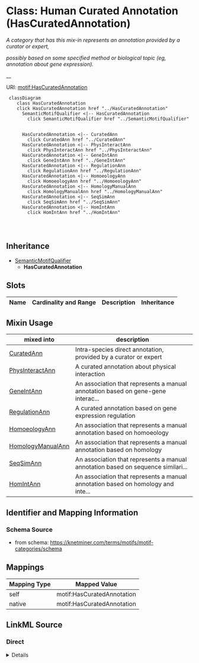 

# Class: Human Curated Annotation (HasCuratedAnnotation) 


_A category that has this mix-in represents an annotation provided by a curator or expert,_

_possibly based on some specified method or biological topic (eg, annotation about gene expression)._

__





URI: [motif:HasCuratedAnnotation](https://knetminer.com/terms/motifs/motif-categories/HasCuratedAnnotation)






```mermaid
 classDiagram
    class HasCuratedAnnotation
    click HasCuratedAnnotation href "../HasCuratedAnnotation"
      SemanticMotifQualifier <|-- HasCuratedAnnotation
        click SemanticMotifQualifier href "../SemanticMotifQualifier"
      

      HasCuratedAnnotation <|-- CuratedAnn
        click CuratedAnn href "../CuratedAnn"
      HasCuratedAnnotation <|-- PhysInteractAnn
        click PhysInteractAnn href "../PhysInteractAnn"
      HasCuratedAnnotation <|-- GeneIntAnn
        click GeneIntAnn href "../GeneIntAnn"
      HasCuratedAnnotation <|-- RegulationAnn
        click RegulationAnn href "../RegulationAnn"
      HasCuratedAnnotation <|-- HomoeologyAnn
        click HomoeologyAnn href "../HomoeologyAnn"
      HasCuratedAnnotation <|-- HomologyManualAnn
        click HomologyManualAnn href "../HomologyManualAnn"
      HasCuratedAnnotation <|-- SeqSimAnn
        click SeqSimAnn href "../SeqSimAnn"
      HasCuratedAnnotation <|-- HomIntAnn
        click HomIntAnn href "../HomIntAnn"
      
      
      
```





## Inheritance
* [SemanticMotifQualifier](SemanticMotifQualifier.md)
    * **HasCuratedAnnotation**



## Slots

| Name | Cardinality and Range | Description | Inheritance |
| ---  | --- | --- | --- |



## Mixin Usage

| mixed into | description |
| --- | --- |
| [CuratedAnn](CuratedAnn.md) | Intra-species direct annotation, provided by a curator or expert |
| [PhysInteractAnn](PhysInteractAnn.md) | A curated annotation about physical interaction |
| [GeneIntAnn](GeneIntAnn.md) | An association that represents a manual annotation based on gene-gene interac... |
| [RegulationAnn](RegulationAnn.md) | A curated annotation based on gene expression regulation |
| [HomoeologyAnn](HomoeologyAnn.md) | An association that represents a manual annotation based on homoeology |
| [HomologyManualAnn](HomologyManualAnn.md) | An association that represents a manual annotation based on homology |
| [SeqSimAnn](SeqSimAnn.md) | An association that represents a manual annotation based on sequence similari... |
| [HomIntAnn](HomIntAnn.md) | An association that represents a manual annotation based on homology and inte... |








## Identifier and Mapping Information







### Schema Source


* from schema: https://knetminer.com/terms/motifs/motif-categories/schema




## Mappings

| Mapping Type | Mapped Value |
| ---  | ---  |
| self | motif:HasCuratedAnnotation |
| native | motif:HasCuratedAnnotation |







## LinkML Source

<!-- TODO: investigate https://stackoverflow.com/questions/37606292/how-to-create-tabbed-code-blocks-in-mkdocs-or-sphinx -->

### Direct

<details>
```yaml
name: HasCuratedAnnotation
description: 'A category that has this mix-in represents an annotation provided by
  a curator or expert,

  possibly based on some specified method or biological topic (eg, annotation about
  gene expression).

  '
title: Human Curated Annotation
from_schema: https://knetminer.com/terms/motifs/motif-categories/schema
is_a: SemanticMotifQualifier
mixin: true

```
</details>

### Induced

<details>
```yaml
name: HasCuratedAnnotation
description: 'A category that has this mix-in represents an annotation provided by
  a curator or expert,

  possibly based on some specified method or biological topic (eg, annotation about
  gene expression).

  '
title: Human Curated Annotation
from_schema: https://knetminer.com/terms/motifs/motif-categories/schema
is_a: SemanticMotifQualifier
mixin: true

```
</details>